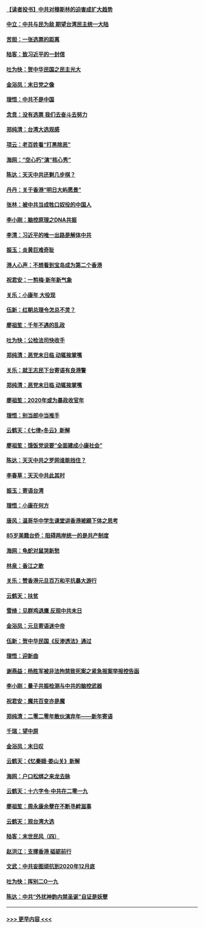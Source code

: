 #### [【读者投书】中共对穆斯林的迫害成扩大趋势](../pages/nsc993/n11791371.md?t=01150531) 
#### [中立：中共与民为敌 期望台湾民主统一大陆](../pages/nsc993/n11790392.md?t=01150531) 
#### [苦胆：一张选票的距离](../pages/nsc993/n11788914.md?t=01150531) 
#### [陆客：致习近平的一封信](../pages/nsc993/n11788867.md?t=01150531) 
#### [吐为快：贺中华民国之民主光大](../pages/nsc993/n11788618.md?t=01150531) 
#### [金浴凤：末日党之像](../pages/nsc993/n11787475.md?t=01150531) 
#### [理悟：中共不是中国](../pages/nsc993/n11787463.md?t=01150531) 
#### [念贲：没有选票  我们去奋斗去努力](../pages/nsc993/n11787398.md?t=01150531) 
#### [郑纯清：台湾大选观感](../pages/nsc993/n11786210.md?t=01150531) 
#### [项云：老百姓看“打黑除恶”](../pages/nsc993/n11785398.md?t=01150531) 
#### [海网：“空心朽”演“核心秀”](../pages/nsc993/n11783874.md?t=01150531) 
#### [陈达：天灭中共还剩几步棋？](../pages/nsc993/n11783719.md?t=01150531) 
#### [丹丹：关于香港“明日大屿愿景”](../pages/nsc993/n11783273.md?t=01150531) 
#### [张林：被中共当成牲口奴役的中国人](../pages/nsc993/n11782397.md?t=01150531) 
#### [李小刚：脑控原理之DNA共振](../pages/nsc993/n11780962.md?t=01150531) 
#### [李清：习近平的唯一出路是解体中共](../pages/nsc993/n11780866.md?t=01150531) 
#### [振玉：炎黄巨难奇耻](../pages/nsc993/n11779632.md?t=01150531) 
#### [港人心声：不想看到宝岛成为第二个香港](../pages/nsc993/n11778817.md?t=01150531) 
#### [祝君安：一剪梅‧新年新气象](../pages/nsc993/n11776340.md?t=01150531) 
#### [关乐：小康年 大役现](../pages/nsc993/n11774213.md?t=01150531) 
#### [伍新：红朝总理令怎总不灵？](../pages/nsc993/n11770813.md?t=01150531) 
#### [廖祖笙：千年不遇的乱政](../pages/nsc993/n11770373.md?t=01150531) 
#### [吐为快：公检法司快收手](../pages/nsc993/n11770359.md?t=01150531) 
#### [郑纯清：恶党末日临 动辄挨掌嘴](../pages/nsc993/n11769912.md?t=01150531) 
#### [关乐：就王志民下台寄语有良港警](../pages/nsc993/n11769903.md?t=01150531) 
#### [郑纯清：恶党末日临 动辄挨掌嘴](../pages/nsc993/n11769356.md?t=01150531) 
#### [廖祖笙：2020年或为暴政收官年](../pages/nsc993/n11768216.md?t=01150531) 
#### [理悟：别当郎中当推手](../pages/nsc993/n11768243.md?t=01150531) 
#### [云鹤天：《七律▪冬云》新解](../pages/nsc993/n11768204.md?t=01150531) 
#### [廖祖笙：饿饭党说要“全面建成小康社会”](../pages/nsc993/n11767482.md?t=01150531) 
#### [陈达：天灭中共之罗网谁能挡住？](../pages/nsc993/n11767465.md?t=01150531) 
#### [李春草：天灭中共此其时](../pages/nsc993/n11767452.md?t=01150531) 
#### [振玉：寄语台湾](../pages/nsc993/n11767432.md?t=01150531) 
#### [理悟：小康在何方](../pages/nsc993/n11767394.md?t=01150531) 
#### [唐风：温哥华中学生课堂讲香港被踢下体之思考](../pages/nsc993/n11766848.md?t=01150531) 
#### [85岁美籍台侨：阻碍两岸统一的是共产制度](../pages/nsc993/n11765043.md?t=01150531) 
#### [海网：龟蛇对鼠哭新愁](../pages/nsc993/n11764895.md?t=01150531) 
#### [林泉：香江之歌](../pages/nsc993/n11764415.md?t=01150531) 
#### [关乐：赞香港元旦百万和平抗暴大游行](../pages/nsc993/n11764382.md?t=01150531) 
#### [云鹤天：扶贫](../pages/nsc993/n11764245.md?t=01150531) 
#### [雪绮：见群鸡退鹰  反观中共末日](../pages/nsc993/n11762112.md?t=01150531) 
#### [金浴凤：元旦寄语迷中帝](../pages/nsc993/n11761788.md?t=01150531) 
#### [伍新：贺中华民国《反渗透法》通过](../pages/nsc993/n11761994.md?t=01150531) 
#### [理悟：迎新曲](../pages/nsc993/n11761152.md?t=01150531) 
#### [谢燕益：杨胜军被非法拘禁致死案之紧急报案举报控告函](../pages/nsc993/n11756134.md?t=01150531) 
#### [李小刚：量子共振检测与中共的脑控武器](../pages/nsc993/n11754518.md?t=01150531) 
#### [祝君安：魔共百变亦是魔](../pages/nsc993/n11754469.md?t=01150531) 
#### [郑纯清：二零二零年散伙演弃年——新年寄语](../pages/nsc993/n11754195.md?t=01150531) 
#### [千瑞：望中原](../pages/nsc993/n11754159.md?t=01150531) 
#### [金浴凤：末日叹](../pages/nsc993/n11752359.md?t=01150531) 
#### [云鹤天：《忆秦娥‧娄山关》新解](../pages/nsc993/n11752348.md?t=01150531) 
#### [海网：户口松绑之来龙去脉](../pages/nsc993/n11752328.md?t=01150531) 
#### [云鹤天：十六字令‧中共在二零一九](../pages/nsc993/n11752305.md?t=01150531) 
#### [廖祖笙：周永康余孽在不断寻衅滋事](../pages/nsc993/n11751013.md?t=01150531) 
#### [云鹤天：观台湾大选](../pages/nsc993/n11751007.md?t=01150531) 
#### [陆客：末世民风（四）](../pages/nsc993/n11749203.md?t=01150531) 
#### [赵洪江：支撑香港 砥砺前行](../pages/nsc993/n11748482.md?t=01150531) 
#### [文武：中共妄图顽抗到2020年12月底](../pages/nsc993/n11748446.md?t=01150531) 
#### [吐为快：挥别二O一九](../pages/nsc993/n11748411.md?t=01150531) 
#### [陈达：中共“外扰神韵内禁圣诞”自证是妖孽](../pages/nsc993/n11748226.md?t=01150531) 

----
#### [ >>> 更早内容 <<< ](../indexes/nsc993-earlier.md)
